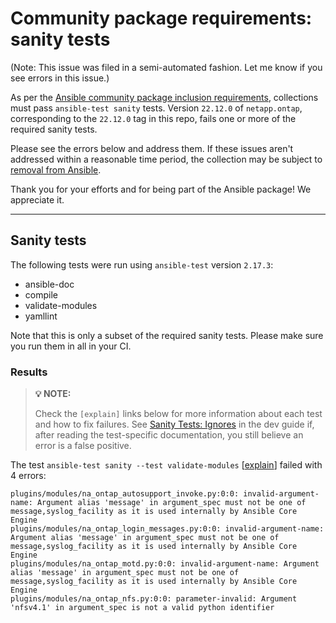 # Community package requirements: sanity tests

(Note: This issue was filed in a semi-automated fashion. Let me know if you see errors in this issue.)

As per the [Ansible community package inclusion requirements][ci-testing], collections must pass `ansible-test sanity` tests. Version `22.12.0` of `netapp.ontap`, corresponding to the `22.12.0` tag in this repo, fails one or more of the required sanity tests.


Please see the errors below and address them. If these issues aren't addressed within a reasonable time period, the collection may be subject to [removal from Ansible][removal].

Thank you for your efforts and for being part of the Ansible package! We appreciate it.

---

## Sanity tests

The following tests were run using `ansible-test` version `2.17.3`:

- ansible-doc
- compile
- validate-modules
- yamllint

Note that this is only a subset of the required sanity tests. Please make sure you run them in all in your CI.

### Results

> **💡 NOTE:**
>
> Check the `[explain]` links below for more information about each test and how to fix failures.
> See [Sanity Tests: Ignores](https://docs.ansible.com/ansible/latest/dev_guide/testing/sanity/ignores.html) in the dev guide if, after reading the test-specific documentation, you still believe an error is a false positive.

The test `ansible-test sanity --test validate-modules` [[explain](https://docs.ansible.com/ansible-core/2.17/dev_guide/testing/sanity/validate-modules.html)] failed with 4 errors:

``` text
plugins/modules/na_ontap_autosupport_invoke.py:0:0: invalid-argument-name: Argument alias 'message' in argument_spec must not be one of message,syslog_facility as it is used internally by Ansible Core Engine
plugins/modules/na_ontap_login_messages.py:0:0: invalid-argument-name: Argument alias 'message' in argument_spec must not be one of message,syslog_facility as it is used internally by Ansible Core Engine
plugins/modules/na_ontap_motd.py:0:0: invalid-argument-name: Argument alias 'message' in argument_spec must not be one of message,syslog_facility as it is used internally by Ansible Core Engine
plugins/modules/na_ontap_nfs.py:0:0: parameter-invalid: Argument 'nfsv4.1' in argument_spec is not a valid python identifier
```




[ci-testing]: https://docs.ansible.com/ansible/latest/community/collection_contributors/collection_requirements.html#ci-testing
[repo-mgmt]: https://docs.ansible.com/ansible/latest/community/collection_contributors/collection_requirements.html#repository-management
[removal]: https://github.com/ansible-collections/overview/blob/main/removal_from_ansible.rst
